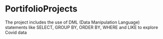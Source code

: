 # PortifolioProjects

The project includes the use of DML (Data Manipulation Language) statements like SELECT, GROUP BY, ORDER BY, WHERE
and LIKE to explore Covid data
